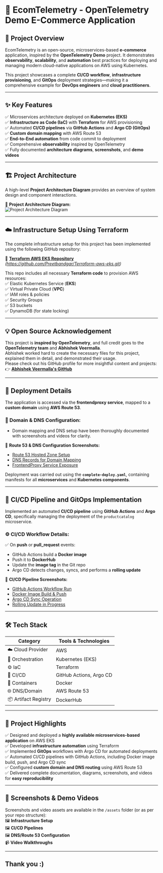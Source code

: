 # 🚀 EcomTelemetry - OpenTelemetry Demo E-Commerce Application

## 📝 Project Overview

EcomTelemetry is an open-source, microservices-based **e-commerce** application, inspired by the **OpenTelemetry Demo** project. It demonstrates **observability**, **scalability**, and **automation** best practices for deploying and managing modern cloud-native applications on AWS using Kubernetes.

This project showcases a complete **CI/CD workflow**, **infrastructure provisioning**, and **GitOps** deployment strategies—making it a comprehensive example for **DevOps engineers** and **cloud practitioners**.

---

## ✨ Key Features

✅ Microservices architecture deployed on **Kubernetes (EKS)**  
✅ **Infrastructure as Code (IaC)** with **Terraform** for AWS provisioning  
✅ Automated **CI/CD pipelines** via **GitHub Actions** and **Argo CD (GitOps)**  
✅ **Custom domain mapping** with AWS Route 53  
✅ **End-to-End automation** from code commit to deployment  
✅ Comprehensive **observability** inspired by OpenTelemetry  
✅ Fully documented **architecture diagrams**, **screenshots**, and **demo videos**

---

## 🏗️ Project Architecture

A high-level **Project Architecture Diagram** provides an overview of system design and component interactions.

📌 **Project Architecture Diagram:**  
![Project Architecture Diagram](./assets/project-architecture.png)

---

## ☁️ Infrastructure Setup Using Terraform

The complete infrastructure setup for this project has been implemented using the following GitHub repository:

🔗 **[Terraform AWS EKS Repository](#)** *(https://github.com/Preetbandgar/Terraform-aws-eks.git)*

This repo includes all necessary **Terraform code** to provision AWS resources:  
✅ Elastic Kubernetes Service (**EKS**)  
✅ Virtual Private Cloud (**VPC**)  
✅ IAM roles & policies  
✅ Security Groups  
✅ S3 buckets  
✅ DynamoDB (for state locking)

---

## 💡 Open Source Acknowledgement

This project is **inspired by OpenTelemetry**, and full credit goes to the **OpenTelemetry team** and **Abhishek Veermalla**.  
Abhishek worked hard to create the necessary files for this project, explained them in detail, and demonstrated their usage.  
Please check out his GitHub profile for more insightful content and projects:  
👉 **[Abhishek Veermalla's GitHub](https://github.com/iam-veeramalla)**

---

## 🚀 Deployment Details

The application is accessed via the **frontendproxy service**, mapped to a **custom domain** using **AWS Route 53**.

### 🔧 Domain & DNS Configuration:  
- Domain mapping and DNS setup have been thoroughly documented with screenshots and videos for clarity.

📌 **Route 53 & DNS Configuration Screenshots:**  
- [Route 53 Hosted Zone Setup](./assets/route53-hosted-zone.png)  
- [DNS Records for Domain Mapping](./assets/dns-records.png)  
- [FrontendProxy Service Exposure](./assets/frontendproxy-service.png)

Deployment was carried out using the **`complete-deploy.yaml`**, containing manifests for all **microservices** and **Kubernetes components**.

---

## 🔄 CI/CD Pipeline and GitOps Implementation

Implemented an automated **CI/CD pipeline** using **GitHub Actions** and **Argo CD**, specifically managing the deployment of the `productcatalog` microservice.

### ⚙️ CI/CD Workflow Details:
✅ On **push** or **pull_request** events:  
- GitHub Actions build a **Docker image**  
- Push it to **DockerHub** 
- Update the **image tag** in the Git repo  
- Argo CD detects changes, syncs, and performs a **rolling update**

📌 **CI/CD Pipeline Screenshots:**  
- [GitHub Actions Workflow Run](./assets/github-actions-workflow.png)  
- [Docker Image Build & Push](./assets/docker-image-push.png)  
- [Argo CD Sync Operation](./assets/argo-cd-sync.png)  
- [Rolling Update in Progress](./assets/rolling-update.png)

---

## 🛠️ Tech Stack

| Category                 | Tools & Technologies    |
|--------------------------|------------------------ |
| ☁️ Cloud Provider        | AWS                     |
| 🚢 Orchestration         | Kubernetes (EKS)        |
| ⚙️ IaC                   | Terraform               |
| 🔄 CI/CD                 | GitHub Actions, Argo CD |
| 🐳 Containers            | Docker                  |
| 🌐 DNS/Domain            | AWS Route 53            |
| 📦 Artifact Registry     | DockerHub               |


---

## 🌟 Project Highlights

✅ Designed and deployed a **highly available microservices-based application** on AWS EKS  
✅ Developed **infrastructure automation** using Terraform  
✅ Implemented **GitOps** workflows with Argo CD for automated deployments  
✅ Automated CI/CD pipelines with GitHub Actions, including Docker image build, push, and Argo CD sync  
✅ Configured **custom domain and DNS routing** using AWS Route 53  
✅ Delivered complete documentation, diagrams, screenshots, and videos for **easy reproducibility**

---

## 📸 Screenshots & Demo Videos

Screenshots and video assets are available in the `/assets` folder (or as per your repo structure):  
🖼️ **Infrastructure Setup**  
🖼️ **CI/CD Pipelines**  
🖼️ **DNS/Route 53 Configuration**  
📹 **Video Walkthroughs**

---

##  Thank you :)
